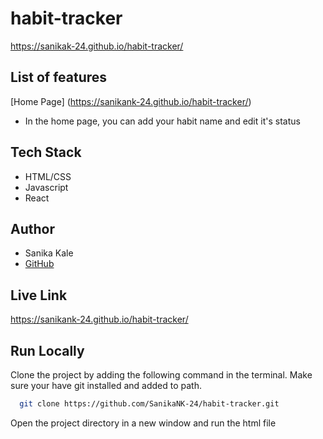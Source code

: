 # habit-tracker
https://sanikak-24.github.io/habit-tracker/


## List of features
[Home Page] (https://sanikank-24.github.io/habit-tracker/)
- In the home page, you can add your habit name and edit it's status


## Tech Stack

- HTML/CSS
- Javascript
- React


## Author

- Sanika Kale
- [GitHub](https://www.github.com/SanikaNK-24/)


## Live Link

https://sanikank-24.github.io/habit-tracker/


## Run Locally

Clone the project by adding the following command in the terminal.
Make sure your have git installed and added to path.

```bash
  git clone https://github.com/SanikaNK-24/habit-tracker.git
```

Open the project directory in a new window and run the html file

